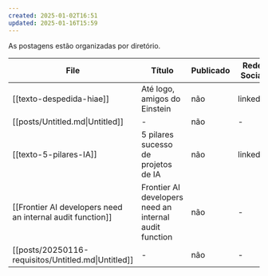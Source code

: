 ```yaml
---
created: 2025-01-02T16:51
updated: 2025-01-16T15:59
---
```


As postagens estão organizadas por diretório. 

<!-- QueryToSerialize: TABLE title as "Título", choice(posted, "sim", "não") as "Publicado", media as "Rede Social", type as "Tipo", dateformat(date, "yyyy/MM/dd") as "Data" FROM "posts" where file.name != "README" -->
<!-- SerializedQuery: TABLE title as "Título", choice(posted, "sim", "não") as "Publicado", media as "Rede Social", type as "Tipo", dateformat(date, "yyyy/MM/dd") as "Data" FROM "posts" where file.name != "README" -->

| File                                                                                                                                                 | Título                                                 | Publicado | Rede Social | Tipo | Data       |
| ---------------------------------------------------------------------------------------------------------------------------------------------------- | ------------------------------------------------------ | --------- | ----------- | ---- | ---------- |
| [[texto-despedida-hiae]]                                                                  | Até logo, amigos do Einstein                           | não       | linkedin    | text | 2025/01/20 |
| [[posts/Untitled.md\|Untitled]]                                                                                                                      | \-                                                     | não       | \-          | \-   | \-         |
| [[texto-5-pilares-IA]]                                                            | 5 pilares sucesso de projetos de IA                    | não       | linkedin    | text | 2025/01/19 |
| [[Frontier AI developers need an internal audit function]] | Frontier AI developers need an internal audit function | não       | \-          | \-   | \-         |
| [[posts/20250116-requisitos/Untitled.md\|Untitled]]                                                                                                  | \-                                                     | não       | \-          | \-   | \-         |
<!-- SerializedQuery END -->

